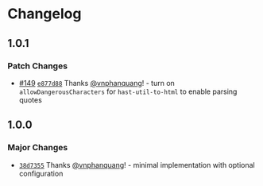 # Changelog

## 1.0.1

### Patch Changes

- [#149](https://github.com/vnphanquang/svelte-put/pull/149) [`e877d88`](https://github.com/vnphanquang/svelte-put/commit/e877d8899f1bb0dc2ca309021610ddb23a73c1e0) Thanks [@vnphanquang](https://github.com/vnphanquang)! - turn on `allowDangerousCharacters` for `hast-util-to-html` to enable parsing quotes

## 1.0.0

### Major Changes

- [`38d7355`](https://github.com/vnphanquang/svelte-put/commit/38d73552a091f7161bcbfc820cb9050f770c7a05) Thanks [@vnphanquang](https://github.com/vnphanquang)! - minimal implementation with optional configuration
